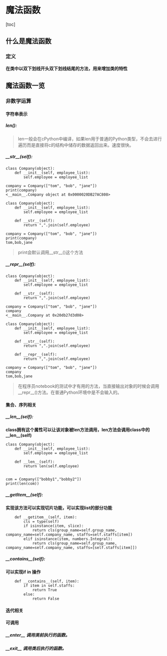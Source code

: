 # 魔法函数
[toc]
## 什么是魔法函数
### 定义
**在类中以双下划线开头双下划线结尾的方法，用来增加类的特性**

## 魔法函数一览
### 非数学运算
#### 字符串表示
##### len():
> len一般会在cPython中编译，如果len用于普通的Python类型，不会去进行遍历而是直接将c的结构中储存的数据返回出来。速度很快。

##### \_\_str__(self):
```
class Company(object):
    def __init__(self, employee_list):
        self.employee = employee_list

company = Company(["tom", "bob", "jane"])
print(company)
<__main__.Company object at 0x0000020DB27AC808>

class Company(object):
    def __init__(self, employee_list):
        self.employee = employee_list
        
    def __str__(self):
        return ",".join(self.employee)

company = Company(["tom", "bob", "jane"])
print(company)
tom,bob,jane
```
> print会默认调用\_\_str__()这个方法
    
##### \_\_repr__(self):
```
class Company(object):
    def __init__(self, employee_list):
        self.employee = employee_list
        
    def __str__(self):
        return ",".join(self.employee)

company = Company(["tom", "bob", "jane"])
company
<__main__.Company at 0x20db27d3d08>

class Company(object):
    def __init__(self, employee_list):
        self.employee = employee_list
        
    def __str__(self):
        return ",".join(self.employee)
    
    def __repr__(self):
        return ",".join(self.employee)

company = Company(["tom", "bob", "jane"])
company
tom,bob,jane
```
> 在程序员notebook的测试中才有用的方法，当直接输出对象的时候会调用 \_\_repr__()方法。在普通Python环境中是不会输入的。

#### 集合、序列相关
##### \_\_len__(self):
**class拥有这个属性可以让该对象被len方法调用，len方法会调用class中的\_\_len__(self)**
```
class Company(object):
    def __init__(self, employee_list):
        self.employee = employee_list

    def __len__(self):
        return len(self.employee)


com = Company(["bobby1","bobby2"])
print(len(com))
```
##### \_\_getItem__(self):
**实现该方法可以实现切片功能，可以实现list的部分功能**
```
    def __getitem__(self, item):
        cls = type(self)
        if isinstance(item, slice):
            return cls(group_name=self.group_name, company_name=self.company_name, staffs=self.staffs[item])
        elif isinstance(item, numbers.Integral):
            return cls(group_name=self.group_name, company_name=self.company_name, staffs=[self.staffs[item]])
```

##### \_\_contains__(self):  
**可以实现if in 操作**
```
    def __contains__(self, item):
        if item in self.staffs:
            return True
        else:
            return False
```

#### 迭代相关
#### 可调用
##### \_\_enter__ 调用类前执行的函数。
##### \_\_exit__ 调用类后执行的函数。